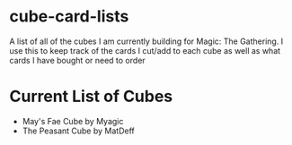 # cube-card-lists
A list of all of the cubes I am currently building for Magic: The Gathering. I use this to keep track of the cards I cut/add to each cube as well as what cards I have bought or need to order

# Current List of Cubes

- May's Fae Cube by Myagic
- The Peasant Cube by MatDeff
